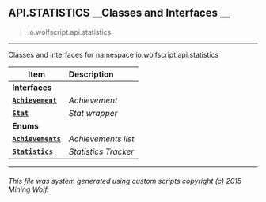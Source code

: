 ## API.STATISTICS __Classes and Interfaces __

>io.wolfscript.api.statistics

---

Classes and interfaces for namespace io.wolfscript.api.statistics

Item | Description   
--- | :--- 
__Interfaces__|
__[`Achievement`](Achievement.md)__ | _Achievement_ 
__[`Stat`](Stat.md)__ | _Stat wrapper_ 
__Enums__|
__[`Achievements`](Achievements.md)__ | _Achievements list_ 
__[`Statistics`](Statistics.md)__ | _Statistics Tracker_ 



---



###### This file was system generated using custom scripts copyright (c) 2015 Mining Wolf.
	


